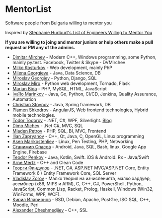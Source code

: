 # MentorList

Software people from Bulgaria willing to mentor you

Inspired by [Stephanie Hurlburt's List of Engineers Willing to Mentor You](http://stephaniehurlburt.com/blog/2016/11/14/list-of-engineers-willing-to-mentor-you)

**If you are willing to joing and mentor juniors or help others make a pull request or PM any of the admins.**

- [Dimitar Mirchev](https://www.linkedin.com/in/dimitar-mirchev-391b674/) - Modern C++, Windows programming, some Python, mainly py.test. Facebook, Twitter & Skype - DVMirchev
- [Milko Kosturkov](https://www.facebook.com/mkosturkov) - Web development, mainly PhP
- [Milena Georgieva](https://www.facebook.com/milena.georgieva.12139) - Java, Data Science, DB
- [Miroslav Georgiev](https://www.facebook.com/migush) - Python, Django, SQL
- [Miroslav Miro](https://www.facebook.com/emandem) -  Python web development, Tornado, Flask 
- [Marian Bida](https://www.linkedin.com/in/marianbida) - PHP, MySQL, HTML, JavaScript
- [Ivaïlo Marinkov](https://github.com/ivaivalous) - Java, Go, Python, CI/CD, Jenkins, Quality Assurance, Automation
- [Christian Stoynov](https://www.facebook.com/christian.stoynov) - Java, Spring framework, DB
- [Plamen Shkodrov](https://www.facebook.com/plamen.shkodrov) - AngularJS, Web frontend technologies, Hybrid mobile technologies.
- [Todor Todorov](https://github.com/totollygeek/) - .NET, C#, WPF, Silverlight. [Blog](http://www.todorov.bg)
- [Dimo Michev](https://www.facebook.com/profile.php?id=100004519305470) -  .Net C#, MVC, SQL
- [Mladen Petrov](https://www.facebook.com/bksi2) - PHP, SQL, BI, MVC, Frontend
- [Ilian Zapryanov](https://github.com/heatblazer) - C++, Qt, Java, C, OpenGL, Linux programming 
- [Asen Marikostenliev](https://www.facebook.com/asen.mmm) -  Linux, Pen Testing, PHP, Networking
- [Станимир Спасов](https://www.facebook.com/profile.php?id=100001474792994) - Android, Java, SQL, Bash, linux, Google App Engine, Firebase
- [Teodor Penkov](https://www.facebook.com/penkov.teodor) - Java, Kotlin, Swift. iOS & Android. Rx - Java/Swift
- [Arne Mertz](https://www.linkedin.com/in/arne-mertz-b87311b0/) - C++ and Clean Code
- [Георги Финдулов](https://www.facebook.com/georgi.findulov) - .NET, C#, ASP.NET MVC/ASP.NET Core, Entity Framework 6 / Entity Framework Core, SQL Server
- [Vladislav Zorov](https://www.facebook.com/psionski) - Малко теория на изчисленията, малко хардуер, асемблер (х86, MIPS и ARM), C, C++, C#, PowerShell, Python, JavaScript, Common Lisp, Racket, Prolog, Haskell, Windows (Win32, WinForms, WPF, WCF).
- [Кирил Иларионов](https://www.facebook.com/kiril.ilarionov) - BSD, Debian, Apache, PostGre, ISO SQL, C++, Moodle, Perl
- [Alexander Cheshmedjiev](https://www.linkedin.com/in/alexander-cheshmedjiev-b7022546/) - C++, SSL
